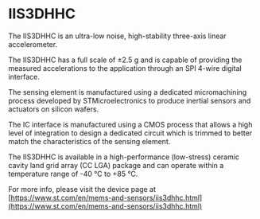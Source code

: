 # IIS3DHHC

The IIS3DHHC is an ultra-low noise, high-stability three-axis linear
accelerometer.

The IIS3DHHC has a full scale of ±2.5 g and is capable of providing the
measured accelerations to the application through an SPI 4-wire digital interface.

The sensing element is manufactured using a dedicated micromachining process
developed by STMicroelectronics to produce inertial sensors and actuators on
silicon wafers.

The IC interface is manufactured using a CMOS process that allows a high level
of integration to design a dedicated circuit which is trimmed to better match the
characteristics of the sensing element.

The IIS3DHHC is available in a high-performance (low-stress) ceramic cavity
land grid array (CC LGA) package and can operate within a temperature range of -40
°C to +85 °C.

For more info, please visit the device page at [https://www.st.com/en/mems-and-sensors/iis3dhhc.html](https://www.st.com/en/mems-and-sensors/iis3dhhc.html)

